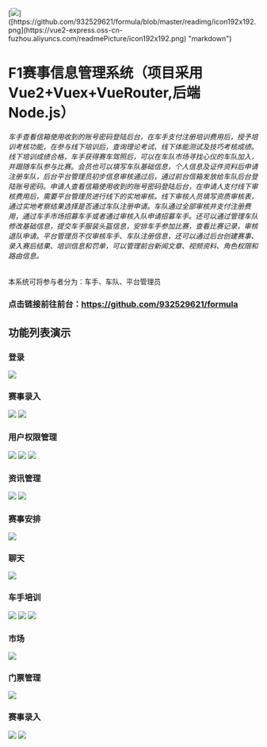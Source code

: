 [![]([https://github.com/932529621/formula/blob/master/readimg/icon192x192.png](https://vue2-express.oss-cn-fuzhou.aliyuncs.com/readmePicture/icon192x192.png))]([https://github.com/932529621/formula/blob/master/readimg/icon192x192.png](https://vue2-express.oss-cn-fuzhou.aliyuncs.com/readmePicture/icon192x192.png) "markdown")

# F1赛事信息管理系统（项目采用Vue2+Vuex+VueRouter,后端Node.js）
###### 车手查看信箱使用收到的账号密码登陆后台，在车手支付注册培训费用后，授予培训考核功能，在参与线下培训后，查询理论考试、线下体能测试及技巧考核成绩。线下培训成绩合格，车手获得赛车驾照后，可以在车队市场寻找心仪的车队加入，并跟随车队参与比赛。会员也可以填写车队基础信息，个人信息及证件资料后申请注册车队，后台平台管理员初步信息审核通过后，通过前台信箱发放给车队后台登陆账号密码。申请人查看信箱使用收到的账号密码登陆后台，在申请人支付线下审核费用后，需要平台管理员进行线下的实地审核。线下审核人员填写资质审核表，通过实地考察结果选择是否通过车队注册申请。车队通过全部审核并支付注册费用，通过车手市场招募车手或者通过审核入队申请招募车手。还可以通过管理车队修改基础信息，提交车手服装头盔信息，安排车手参加比赛，查看比赛记录，审核退队申请。平台管理员不仅审核车手、车队注册信息，还可以通过后台创建赛事、录入赛后结果、培训信息和罚单，可以管理前台新闻文章、视频资料、角色权限和路由信息。
本系统可将参与者分为：车手、车队、平台管理员
### 点击链接前往前台：<https://github.com/932529621/formula>

## 功能列表演示
### 登录
![](https://vue2-express.oss-cn-fuzhou.aliyuncs.com/readimg/%E7%99%BB%E5%BD%95.png)
### 赛事录入
![](https://vue2-express.oss-cn-fuzhou.aliyuncs.com/readimg/%E8%B5%9B%E4%BA%8B%E5%BD%95%E5%85%A5.png)
![](https://vue2-express.oss-cn-fuzhou.aliyuncs.com/readimg/%E8%B5%9B%E4%BA%8B%E5%BD%95%E5%85%A51.png)
### 用户权限管理
![](https://vue2-express.oss-cn-fuzhou.aliyuncs.com/readimg/%E8%B7%AF%E7%94%B1%E7%AE%A1%E7%90%86.png)
![](https://vue2-express.oss-cn-fuzhou.aliyuncs.com/readimg/%E8%A7%92%E8%89%B2%E7%AE%A1%E7%90%86.png)
![](https://vue2-express.oss-cn-fuzhou.aliyuncs.com/readimg/%E7%94%A8%E6%88%B7%E7%AE%A1%E7%90%86.png)
### 资讯管理
![](https://vue2-express.oss-cn-fuzhou.aliyuncs.com/readimg/%E8%A7%86%E9%A2%91%E7%AE%A1%E7%90%86.png)
![](https://vue2-express.oss-cn-fuzhou.aliyuncs.com/readimg/%E8%A7%86%E9%A2%91%E7%AE%A1%E7%90%861.png)
### 赛事安排
![](https://vue2-express.oss-cn-fuzhou.aliyuncs.com/readimg/%E8%B5%9B%E4%BA%8B%E5%AE%89%E6%8E%92.png)
### 聊天
![](https://vue2-express.oss-cn-fuzhou.aliyuncs.com/readimg/%E8%81%8A%E5%A4%A9.png)
### 车手培训
![](https://vue2-express.oss-cn-fuzhou.aliyuncs.com/readimg/%E7%90%86%E8%AE%BA%E8%80%83%E6%A0%B8.png)
![](https://vue2-express.oss-cn-fuzhou.aliyuncs.com/readimg/%E6%8A%80%E8%83%BD%E6%B5%8B%E8%AF%95.png)
![](https://vue2-express.oss-cn-fuzhou.aliyuncs.com/readimg/%E4%BD%93%E8%83%BD%E6%B5%8B%E8%AF%95.png)
### 市场
![](https://vue2-express.oss-cn-fuzhou.aliyuncs.com/readimg/%E8%BD%A6%E9%98%9F%E5%B8%82%E5%9C%BA.png)
### 门票管理
![](https://vue2-express.oss-cn-fuzhou.aliyuncs.com/readimg/%E9%97%A8%E7%A5%A8%E7%AE%A1%E7%90%86.png)
### 赛事录入
![](https://vue2-express.oss-cn-fuzhou.aliyuncs.com/readimg/%E8%B5%9B%E4%BA%8B%E5%BD%95%E5%85%A5.png)
![](https://vue2-express.oss-cn-fuzhou.aliyuncs.com/readimg/%E8%B5%9B%E4%BA%8B%E5%BD%95%E5%85%A51.png)
